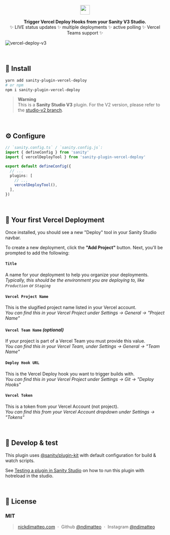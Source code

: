 <p align="center">
  <img src="https://github.com/user-attachments/assets/7f678484-2b59-4b5a-ba25-17f31512fab5" align="center" height="30" />
</p>

<p align="center">
  <strong>Trigger Vercel Deploy Hooks from your Sanity V3 Studio.</strong><br />
✨ LIVE status updates ✨ multiple deployments ✨ active polling ✨ Vercel Teams support ✨
</p>

![vercel-deploy-v3](https://user-images.githubusercontent.com/737188/214927717-ba84450f-8359-401c-acf0-08eeafc22881.png)

<br />

## 🔌 Install

```sh
yarn add sanity-plugin-vercel-deploy
# or npm
npm i sanity-plugin-vercel-deploy
```

> **Warning** <br />This is a **Sanity Studio V3** plugin. For the V2 version, please refer to the [studio-v2 branch](https://github.com/ndimatteo/sanity-plugin-vercel-deploy/tree/studio-v2).

<br />

## ⚙️ Configure

```ts
// `sanity.config.ts` / `sanity.config.js`:
import { defineConfig } from 'sanity'
import { vercelDeployTool } from 'sanity-plugin-vercel-deploy'

export default defineConfig({
  // ...
  plugins: [
    // ...
    vercelDeployTool(),
  ],
})
```

<br />

## 🚀 Your first Vercel Deployment

Once installed, you should see a new "Deploy" tool in your Sanity Studio navbar.

To create a new deployment, click the **"Add Project"** button. Next, you'll be prompted to add the following:

#### `Title`

A name for your deployment to help you organize your deployments. <br />
_Typically, this should be the environment you are deploying to, like `Production` or `Staging`_

#### `Vercel Project Name`

This is the slugified project name listed in your Vercel account. <br />
_You can find this in your Vercel Project under Settings → General → "Project Name"_

#### `Vercel Team Name` _(optional)_

If your project is part of a Vercel Team you must provide this value. <br />
_You can find this in your Vercel Team, under Settings → General → "Team Name"_

#### `Deploy Hook URL`

This is the Vercel Deploy hook you want to trigger builds with. <br />
_You can find this in your Vercel Project under Settings → Git → "Deploy Hooks"_

#### `Vercel Token`

This is a token from your Vercel Account (not project). <br />
_You can find this from your Vercel Account dropdown under Settings → "Tokens"_

<br />

## 🧪 Develop & test

This plugin uses [@sanity/plugin-kit](https://github.com/sanity-io/plugin-kit)
with default configuration for build & watch scripts.

See [Testing a plugin in Sanity Studio](https://github.com/sanity-io/plugin-kit#testing-a-plugin-in-sanity-studio)
on how to run this plugin with hotreload in the studio.

<br />

## 🤝 License

### MIT

> [nickdimatteo.com](https://nickdimatteo.com) &nbsp;&middot;&nbsp;
> Github [@ndimatteo](https://github.com/ndimatteo) &nbsp;&middot;&nbsp;
> Instagram [@ndimatteo](https://instagram.com/ndimatteo)
